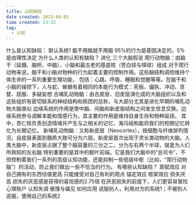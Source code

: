 ```yaml
---
title: 认知缺陷
date created: 2023-04-01
time created: 23:32
tag: 
  - 认知
---
```


什么是认知缺陷：
	默认系统1
	能不用脑就不用脑
	95%的行为是基因决定的，5%是由理性决定
为什么人类的认知有缺陷？
		进化
		三个大脑假说
		爬行动物脑：由脑干（延髓、脑桥、中脑）、小脑和最古老的基底核（苍白球与嗅球）组成
		对于爬行动物来说，脑干和小脑对物种的行为起着主要的控制作用。这些脑结构调控维持个体生命的一系列重要生理功能，
		包括：心跳、呼吸、睡眠和觉醒等等。在脑干和小脑的操控下，人与蛇、蜥蜴有着相同的本能行为模式：死板、偏执、冲动、贪婪、屈服、多疑妄想
		古哺乳动物脑：由古皮层、旧皮层演化成的大脑组织以及和这些组织有密切联系的神经结构和核团的总称，与大部分尤其是进化早期的哺乳动物大脑类似
		边缘系统的作用是使中脑、间脑和新皮层结构之间发生信息交换。边缘系统参与调解本能和情感行为，其主要的作用是维持自身生存和物种延续。
		其中，杏仁核负责创造情绪并产生与之相关的记忆，海马结构能将我们的短期记忆转化为长期记忆。
		新哺乳动物脑：又称新皮层（Neocortex），按细胞与纤维排列情况，自皮层表面到髓质大致可分为六层。新皮层首次出现于灵长类动物的大脑。人类大脑中，新皮层占据了整个脑容量的三分之二，分为左右两个半球，就是为人们所熟知的左右脑
		特别重要的是其中的额叶前端，它是我们大脑中的“总司令”，不但控制着我们一系列的高级认知功能，还能抑制一些低级中枢（比如，“爬行动物脑”）的活动，防止我们做出一些不恰当的行为。
有哪些认知缺陷？
		禀赋效应
		对自己拥有的东西估值更高
		只能接受对自己有利的观点
		锚定效应
		框架效应
		损失厌恶
		损失的厌恶感是获得的喜悦感的2.75倍
		在厌恶损失的前提下，人们更容易冒险
		心理账户
		认知失调
		傲慢与偏见
		如何应用
		说服别人，利用对方的系统1；不被别人说服，使用自己的系统2

